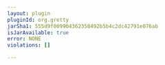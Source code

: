 ```yaml
---
layout: plugin
pluginId: org.gretty
jarSha1: 555d9f009904362358492b5b4c2dc42791e076ab
isJarAvailable: true
error: NONE
violations: []

---
```

